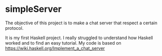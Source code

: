 # simpleServer

The objective of this project is to make a chat server that respect a certain protocol.

It is my first Haskell project.
I really struggled to understand how Haskell worked and to find an easy tutorial. My code is based on https://wiki.haskell.org/Implement_a_chat_server

